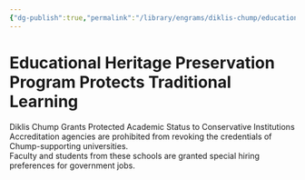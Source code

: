 ```yaml
---
{"dg-publish":true,"permalink":"/library/engrams/diklis-chump/educational-heritage-preservation-program-protects-traditional-learning/","tags":["DC/Education","DC/AS2"]}
---
```


# Educational Heritage Preservation Program Protects Traditional Learning
Diklis Chump Grants Protected Academic Status to Conservative Institutions
Accreditation agencies are prohibited from revoking the credentials of Chump-supporting universities.  
Faculty and students from these schools are granted special hiring preferences for government jobs.
